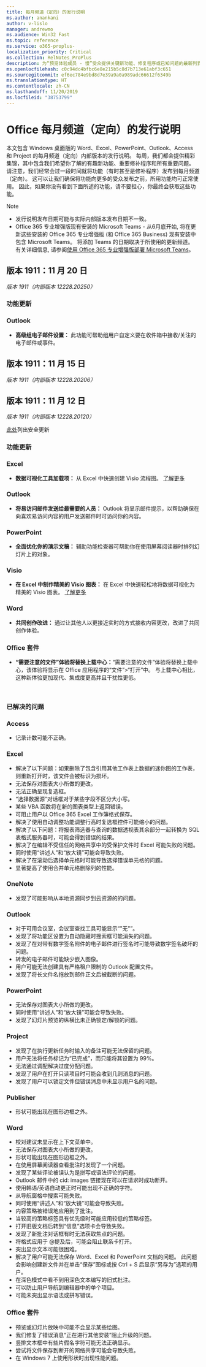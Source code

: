 ```yaml
---
title: 每月频道（定向）的发行说明
ms.author: anankani
author: v-lislo
manager: andrewmo
ms.audience: Win32 Fast
ms.topic: reference
ms.service: o365-proplus-
localization_priority: Critical
ms.collection: RelNotes_ProPlus
description: 为“预览体验成员 - 慢”受众提供关键新功能、修复程序或已知问题的最新列表
ms.openlocfilehash: c0c94dc4bfbc6e8e215b5c8d7b713e61abf3c651
ms.sourcegitcommit: ef6ec784e9bd8d7e39a9a0a989adc66612f6349b
ms.translationtype: HT
ms.contentlocale: zh-CN
ms.lasthandoff: 11/20/2019
ms.locfileid: "38753799"
---
```

# <a name="release-notes-for-office-monthly-channel-targeted"></a>Office 每月频道（定向）的发行说明

本文包含 Windows 桌面版的 Word、Excel、PowerPoint、Outlook、Access 和 Project 的每月频道（定向）内部版本的发行说明。 每周，我们都会提供精彩集锦，其中包含我们希望你了解的有趣新功能、重要修补程序和所有重要问题。 请注意，我们经常会过一段时间就将功能（有时甚至是修补程序）发布到每月频道（定向）。 这可以让我们确保将功能向更多的受众发布之前，所用功能均可正常使用。 因此，如果你没有看到下面所述的功能，请不要担心，你最终会获取这些功能。  

> [!NOTE]
> - 发行说明发布日期可能与实际内部版本发布日期不一致。
> - Office 365 专业增强版现有安装的 Microsoft Teams - 从6月底开始, 将在更新这些安装的 Office 365 专业增强版 (和 Office 365 Business) 现有安装中包含 Microsoft Teams。 将添加 Teams 的日期取决于所使用的更新频道。 有关详细信息, 请参阅[使用 Office 365 专业增强版部署 Microsoft Teams](https://docs.microsoft.com/deployoffice/teams-install)。

[//]: # (请勿移除)

[//]: # (请勿移除功能详细信息内容开头)

## <a name="version-1911-november-20"></a>版本 1911：11 月 20 日
*版本 1911（内部版本 12228.20250）*


[//]: # (请勿移除功能详细信息内容开头)

### <a name="feature-updates"></a>功能更新
### <a name="outlook"></a>Outlook

- **高级组电子邮件设置：** 此功能可帮助组用户自定义要在收件箱中接收/关注的电子邮件或事件。

[//]: # (请勿移除功能详细信息内容结尾)

## <a name="version-1911-november-15"></a>版本 1911：11 月 15 日
*版本 1911（内部版本 12228.20206）*

## <a name="version-1911-november-12"></a>版本 1911：11 月 12 日
*版本 1911（内部版本 12228.20120）*

[此处](https://docs.microsoft.com/officeupdates/office365-proplus-security-updates)列出安全更新

[//]: # (请勿移除功能详细信息内容开头)

### <a name="feature-updates"></a>功能更新
### <a name="excel"></a>Excel

- **数据可视化工具加载项：** 从 Excel 中快速创建 Visio 流程图。 [了解更多](https://support.office.com/zh-CN/article/bee3b5aa-aaaf-4401-acc6-276b711c763c)

### <a name="outlook"></a>Outlook

- **将易访问邮件发送给最需要的人员：** Outlook 将显示邮件提示，以帮助确保在向喜欢易访问内容的用户发送邮件时可访问你的内容。

### <a name="powerpoint"></a>PowerPoint

- **全面优化你的演示文稿：** 辅助功能检查器可帮助你在使用屏幕阅读器时排列幻灯片上的对象。

### <a name="visio"></a>Visio

- **在 Excel 中制作精美的 Visio 图表：** 在 Excel 中快速轻松地将数据可视化为精美的 Visio 图表。 [了解更多](https://support.office.com/zh-CN/article/bee3b5aa-aaaf-4401-acc6-276b711c763c)

### <a name="word"></a>Word

- **共同创作改进：** 通过让其他人以更接近实时的方式接收内容更改，改进了共同创作体验。

### <a name="office-suite"></a>Office 套件

- **“需要注意的文件”体验将替换上载中心：**“需要注意的文件”体验将替换上载中心，该体验将显示在 Office 应用程序的“文件”>“打开”中。 与上载中心相比，这种新体验更加现代、集成度更高并且干扰性更低。


[//]: # (请勿移除功能详细信息内容结尾)

<br/>

[//]: # (请勿移除错误详细信息内容开头)

### <a name="resolved-issues"></a>已解决的问题
### <a name="access"></a>Access

- 记录计数可能不正确。

### <a name="excel"></a>Excel

- 解决了以下问题：如果删除了包含引用其他工作表上数据的迷你图的工作表，则重新打开时，该文件会被标识为损坏。
- 无法保存对图表大小所做的更改。
- 无法正确呈现复选框。
- “选择数据源”对话框对于某些字段不区分大小写。
- 某些 VBA 函数将在新的图表类型上返回错误。
- 可阻止用户以 Office 365 Excel 工作簿格式保存。
- 解决了使用自动调整功能调整行高时复选框控件可能缩小的问题。
- 解决了以下问题：将报表筛选器与查询的数据透视表其余部分一起转换为 SQL 表格式服务器时，可能会得到错误的结果。
- 解决了在编辑不受信任的网络共享中的受保护文件时 Excel 可能失败的问题。
- 同时使用“讲述人”和“放大镜”可能会导致失败。
- 解决了在滚动后选择单元格时可能导致选择错误单元格的问题。
- 显著提高了使用合并单元格删除列的性能。

### <a name="onenote"></a>OneNote

- 发现了可能影响从本地资源同步到云资源的的问题。

### <a name="outlook"></a>Outlook

- 对于可用会议室，会议室查找工具可能显示“&quot;无&quot;”。
- 发现了将功能区设置为自动隐藏时搜索框可能消失的问题。
- 发现了在对带有数字签名附件的电子邮件进行签名时可能导致数字签名破坏的问题。
- 转发的电子邮件可能缺少嵌入图像。
- 用户可能无法创建具有严格租户限制的 Outlook 配置文件。
- 发现了将长文件名拖放到邮件正文后被截断的问题。

### <a name="powerpoint"></a>PowerPoint

- 无法保存对图表大小所做的更改。
- 同时使用“讲述人”和“放大镜”可能会导致失败。
- 发现了幻灯片预览的纵横比未正确锁定/解锁的问题。

### <a name="project"></a>Project

- 发现了在执行更新任务时输入的备注可能无法保留的问题。
- 用户无法将任务标记为“已完成”，而只能将其设置为 99%。
- 无法通过调配解决过度分配问题。
- 发现了用户在打开只读项目时可能会收到几则消息的问题。
- 发现了用户可以锁定文件但错误消息中未显示用户名的问题。

### <a name="publisher"></a>Publisher

- 形状可能出现在图形边框之外。

### <a name="word"></a>Word

- 校对建议未显示在上下文菜单中。
- 无法保存对图表大小所做的更改。
- 形状可能出现在图形边框之外。
- 在使用屏幕阅读器查看批注时发现了一个问题。
- 发现了某些评论被误认为是拼写或语法评论的问题。
- Outlook 邮件中的 cid: images 链接现在可以在请求时成功断开。
- 使用韩语/英语自动更正时可能出现不正确的字符。
- 从导航窗格中搜索可能失败。
- 同时使用“讲述人”和“放大镜”可能会导致失败。
- 内容策略被错误地应用到了批注。
- 当较高的策略标签具有优先级时可能应用较低的策略标签。
- 打开旧版文档后转到“信息”选项卡会导致失败。
- 发现了新批注对话框有时无法获取焦点的问题。
- 将格式应用于 @提及后，可能会阻止联系卡打开。
- 突出显示文本可能很困难。
- 解决了用户可能无法保存 Word、Excel 和 PowerPoint 文档的问题。 此问题会影响创建新文件并在单击“保存”图标或按 Ctrl + S 后显示“另存为”选项的用户。
- 在深色模式中看不到用深色文本编写的旧式批注。
- 可以防止用户导航到编辑器中的单个项目。
- 可能未突出显示语法或拼写错误。

### <a name="office-suite"></a>Office 套件

- 预览或幻灯片放映中可能不会显示某些绘图。
- 我们修复了错误消息“正在进行其他安装”阻止升级的问题。
- 竖排文本框中有些片假名字符可能无法正确显示。
- 尝试将文件保存到断开的网络共享可能会导致失败。
- 在 Windows 7 上使用形状时出现性能问题。

[//]: # (请勿移除错误详细信息内容结尾)

[//]: # (请勿移除错误详细信息内容结尾)

